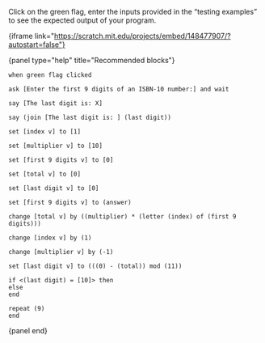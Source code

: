 Click on the green flag, enter the inputs provided in the “testing examples” to
see the expected output of your program.

{iframe link="https://scratch.mit.edu/projects/embed/148477907/?autostart=false"}

{panel type="help" title="Recommended blocks"}

```scratch:split:random
when green flag clicked

ask [Enter the first 9 digits of an ISBN-10 number:] and wait
```

```scratch:split:random
say [The last digit is: X]

say (join [The last digit is: ] (last digit))
```

```scratch:split:random
set [index v] to [1]

set [multiplier v] to [10]

set [first 9 digits v] to [0]

set [total v] to [0]

set [last digit v] to [0]

set [first 9 digits v] to (answer)

change [total v] by ((multiplier) * (letter (index) of (first 9 digits)))

change [index v] by (1)

change [multiplier v] by (-1)

set [last digit v] to (((0) - (total)) mod (11))
```

```scratch:split:random
if <(last digit) = [10]> then
else
end

repeat (9)
end
```

{panel end}
